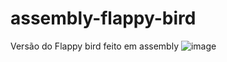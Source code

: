 # assembly-flappy-bird

Versão do Flappy bird feito em assembly 
![image](https://user-images.githubusercontent.com/71264952/145211772-6585d394-5bb9-4d5b-9505-1d697d191a91.png)
